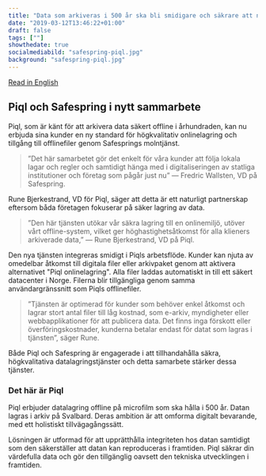 ```yaml
---
title: "Data som arkiveras i 500 år ska bli smidigare och säkrare att nå digitalt"
date: "2019-03-12T13:46:22+01:00"
draft: false
tags: [""]
showthedate: true
socialmediabild: "safespring-piql.jpg"
background: "safespring-piql.jpg"
---
```


<a href="/#" id="button">Read in English</a> <!--<a href="/#" id="button">Read in Norwegian</a>-->

## Piql och Safespring i nytt sammarbete

Piql, som är känt för att arkivera data säkert offline i århundraden, kan nu erbjuda sina kunder en ny standard för högkvalitativ onlinelagring och tillgång till offlinefiler genom Safesprings molntjänst.

>”Det här samarbetet gör det enkelt för våra kunder att följa lokala lagar och regler och samtidigt hänga med i digitaliseringen av statliga institutioner och företag som pågår just nu” — Fredric Wallsten, VD på Safespring.

Rune Bjerkestrand, VD för Piql, säger att detta är ett naturligt partnerskap eftersom båda företagen fokuserar på säker lagring av data.

>”Den här tjänsten utökar vår säkra lagring till en onlinemiljö, utöver vårt offline-system, vilket ger höghastighetsåtkomst för alla klieners arkiverade data,” — Rune Bjerkestrand, VD på Piql.

Den nya tjänsten integreras smidigt i Piqls arbetsflöde. Kunder kan njuta av omedelbar åtkomst till digitala filer eller arkivpaket genom att aktivera alternativet "Piql onlinelagring". Alla filer laddas automatiskt in till ett säkert datacenter i Norge. Filerna blir tillgängliga genom samma användargränssnitt som Piqls offlinefiler.

>”Tjänsten är optimerad för kunder som behöver enkel åtkomst och lagrar stort antal filer till låg kostnad, som e-arkiv, myndigheter eller webbapplikationer för att publicera data. Det finns inga förskott eller överföringskostnader, kunderna betalar endast för datat som lagras i tjänsten”, säger Rune.

Både Piql och Safespring är engagerade i att tillhandahålla säkra, högkvalitativa datalagringstjänster och detta samarbete stärker dessa tjänster.

### Det här är Piql
Piql erbjuder datalagring offline på microfilm som ska hålla i 500 år. Datan lagras i arkiv på Svalbard.
Deras ambition är att omforma digitalt bevarande, med ett holistiskt tillvägagångssätt.

Lösningen är utformad för att upprätthålla integriteten hos datan samtidigt som den säkerställer att datan kan reproduceras i framtiden. Piql säkrar din värdefulla data och gör den tillgänglig oavsett den tekniska utvecklingen i framtiden.
